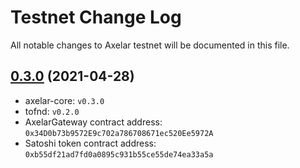 # Testnet Change Log

All notable changes to Axelar testnet will be documented in this file.

## [0.3.0](https://github.com/axelarnetwork/axelar-core/releases/tag/v0.3.0) (2021-04-28)
- axelar-core: `v0.3.0`
- tofnd: `v0.2.0`
- AxelarGateway contract address: `0x34D0b73b9572E9c702a786708671ec520Ee5972A`
- Satoshi token contract address: `0xb55df21ad7fd0a0895c931b55ce55de74ea33a5a`

